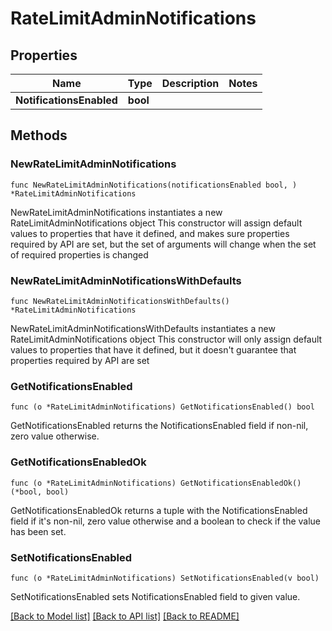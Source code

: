 # RateLimitAdminNotifications

## Properties

Name | Type | Description | Notes
------------ | ------------- | ------------- | -------------
**NotificationsEnabled** | **bool** |  | 

## Methods

### NewRateLimitAdminNotifications

`func NewRateLimitAdminNotifications(notificationsEnabled bool, ) *RateLimitAdminNotifications`

NewRateLimitAdminNotifications instantiates a new RateLimitAdminNotifications object
This constructor will assign default values to properties that have it defined,
and makes sure properties required by API are set, but the set of arguments
will change when the set of required properties is changed

### NewRateLimitAdminNotificationsWithDefaults

`func NewRateLimitAdminNotificationsWithDefaults() *RateLimitAdminNotifications`

NewRateLimitAdminNotificationsWithDefaults instantiates a new RateLimitAdminNotifications object
This constructor will only assign default values to properties that have it defined,
but it doesn't guarantee that properties required by API are set

### GetNotificationsEnabled

`func (o *RateLimitAdminNotifications) GetNotificationsEnabled() bool`

GetNotificationsEnabled returns the NotificationsEnabled field if non-nil, zero value otherwise.

### GetNotificationsEnabledOk

`func (o *RateLimitAdminNotifications) GetNotificationsEnabledOk() (*bool, bool)`

GetNotificationsEnabledOk returns a tuple with the NotificationsEnabled field if it's non-nil, zero value otherwise
and a boolean to check if the value has been set.

### SetNotificationsEnabled

`func (o *RateLimitAdminNotifications) SetNotificationsEnabled(v bool)`

SetNotificationsEnabled sets NotificationsEnabled field to given value.



[[Back to Model list]](../README.md#documentation-for-models) [[Back to API list]](../README.md#documentation-for-api-endpoints) [[Back to README]](../README.md)


